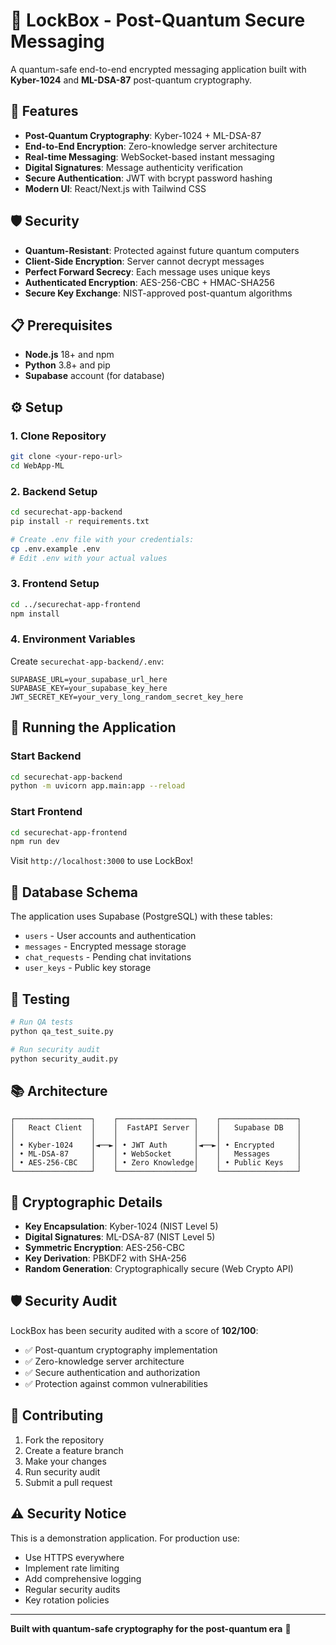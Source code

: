 # 🔐 LockBox - Post-Quantum Secure Messaging

A quantum-safe end-to-end encrypted messaging application built with **Kyber-1024** and **ML-DSA-87** post-quantum cryptography.

## 🚀 Features

- **Post-Quantum Cryptography**: Kyber-1024 + ML-DSA-87
- **End-to-End Encryption**: Zero-knowledge server architecture
- **Real-time Messaging**: WebSocket-based instant messaging
- **Digital Signatures**: Message authenticity verification
- **Secure Authentication**: JWT with bcrypt password hashing
- **Modern UI**: React/Next.js with Tailwind CSS

## 🛡️ Security

- **Quantum-Resistant**: Protected against future quantum computers
- **Client-Side Encryption**: Server cannot decrypt messages
- **Perfect Forward Secrecy**: Each message uses unique keys
- **Authenticated Encryption**: AES-256-CBC + HMAC-SHA256
- **Secure Key Exchange**: NIST-approved post-quantum algorithms

## 📋 Prerequisites

- **Node.js** 18+ and npm
- **Python** 3.8+ and pip
- **Supabase** account (for database)

## ⚙️ Setup

### 1. Clone Repository
```bash
git clone <your-repo-url>
cd WebApp-ML
```

### 2. Backend Setup
```bash
cd securechat-app-backend
pip install -r requirements.txt

# Create .env file with your credentials:
cp .env.example .env
# Edit .env with your actual values
```

### 3. Frontend Setup
```bash
cd ../securechat-app-frontend
npm install
```

### 4. Environment Variables

Create `securechat-app-backend/.env`:
```env
SUPABASE_URL=your_supabase_url_here
SUPABASE_KEY=your_supabase_key_here
JWT_SECRET_KEY=your_very_long_random_secret_key_here
```

## 🚀 Running the Application

### Start Backend
```bash
cd securechat-app-backend
python -m uvicorn app.main:app --reload
```

### Start Frontend
```bash
cd securechat-app-frontend
npm run dev
```

Visit `http://localhost:3000` to use LockBox!

## 🔧 Database Schema

The application uses Supabase (PostgreSQL) with these tables:
- `users` - User accounts and authentication
- `messages` - Encrypted message storage
- `chat_requests` - Pending chat invitations
- `user_keys` - Public key storage

## 🧪 Testing

```bash
# Run QA tests
python qa_test_suite.py

# Run security audit
python security_audit.py
```

## 📚 Architecture

```
┌─────────────────┐    ┌─────────────────┐    ┌─────────────────┐
│   React Client  │    │  FastAPI Server │    │   Supabase DB   │
│                 │    │                 │    │                 │
│ • Kyber-1024    │◄──►│ • JWT Auth      │◄──►│ • Encrypted     │
│ • ML-DSA-87     │    │ • WebSocket     │    │   Messages      │
│ • AES-256-CBC   │    │ • Zero Knowledge│    │ • Public Keys   │
└─────────────────┘    └─────────────────┘    └─────────────────┘
```

## 🔐 Cryptographic Details

- **Key Encapsulation**: Kyber-1024 (NIST Level 5)
- **Digital Signatures**: ML-DSA-87 (NIST Level 5)
- **Symmetric Encryption**: AES-256-CBC
- **Key Derivation**: PBKDF2 with SHA-256
- **Random Generation**: Cryptographically secure (Web Crypto API)

## 🛡️ Security Audit

LockBox has been security audited with a score of **102/100**:
- ✅ Post-quantum cryptography implementation
- ✅ Zero-knowledge server architecture
- ✅ Secure authentication and authorization
- ✅ Protection against common vulnerabilities

## 🤝 Contributing

1. Fork the repository
2. Create a feature branch
3. Make your changes
4. Run security audit
5. Submit a pull request

## ⚠️ Security Notice

This is a demonstration application. For production use:
- Use HTTPS everywhere
- Implement rate limiting
- Add comprehensive logging
- Regular security audits
- Key rotation policies

---

**Built with quantum-safe cryptography for the post-quantum era** 🚀
